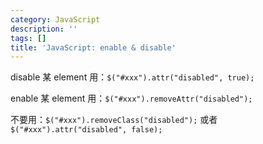 ```yaml
---
category: JavaScript
description: ''
tags: []
title: 'JavaScript: enable & disable'
---
```


disable 某 element 用：`$("#xxx").attr("disabled", true);`

enable 某 element 用：`$("#xxx").removeAttr("disabled");`

不要用：`$("#xxx").removeClass("disabled");` 或者 `$("#xxx").attr("disabled", false);`